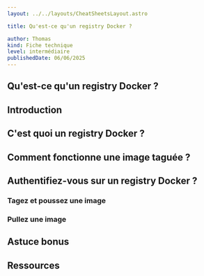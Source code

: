 ```yaml
---
layout: ../../layouts/CheatSheetsLayout.astro

title: Qu'est-ce qu'un registry Docker ?

author: Thomas
kind: Fiche technique
level: intermédiaire
publishedDate: 06/06/2025
---
```


<article>

# Qu'est-ce qu'un registry Docker ?

## Introduction

## C'est quoi un registry Docker ?

## Comment fonctionne une image taguée ?

## Authentifiez-vous sur un registry Docker ?

### Tagez et poussez une image

### Pullez une image

## Astuce bonus

## Ressources

</article>
